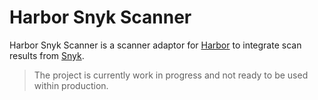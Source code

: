 # Harbor Snyk Scanner

Harbor Snyk Scanner is a scanner adaptor for [Harbor](https://goharbor.io) to integrate scan results from [Snyk](https://snyk.io).

> The project is currently work in progress and not ready to be used within production.
